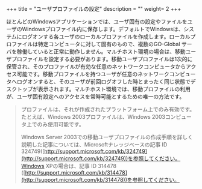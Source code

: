 +++
title = "ユーザプロファイルの設定"
description = ""
weight= 2
+++

ほとんどのWindowsアプリケーションでは、ユーザ固有の設定やファイルをユーザのWindowsプロファイル内に保存します。デフォルトでWindowsは、システムにログオンする各ユーザのローカルプロファイルを作成します。ローカルプロファイルは特定コンピュータに対して固有のもので、複数のGO-Global サーバを稼働していると正常に動作しません。マルチホスト環境の場合は、移動ユーザプロファイルを設定する必要があります。移動ユーザプロファイルは1次的に保管され、そのプロファイルが有効な任意のネットワークコンピュータからアクセス可能です。移動プロファイルを持つユーザが任意のネットワークコンピュータへログオンすると、そのユーザが前回ログオフした時とまったく同じ状態でデスクトップが表示されます。マルチホスト環境では、移動プロファイルの利用が、ユーザ固有設定へのアクセスを常時可能とするための唯一の方法です。

>プロファイルは、それが作成されたプラットフォーム上でのみ有効です。たとえば、Windows 2003プロファイルは、Windows 2003コンピュータ上でのみ使用可能です。
>
>Windows Server 2003での移動ユーザプロファイルの作成手順を詳しく説明した記事については、Microsoftナレッジベースの記事 ID 324749([http://support.microsoft.com/kb/324749](http://support.microsoft.com/kb/324749))を参照してください。Windows XPの場合は、記事 ID 314478 ([http://support.microsoft.com/kb/314478](http://support.microsoft.com/kb/314478))を参照してください。